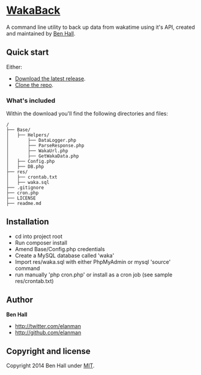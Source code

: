 # [WakaBack](https://github.com/ElanMan/wakaback)

A command line utility to back up data from wakatime using it's API, created and maintained by [Ben Hall](http://twitter.com/elanman).


## Quick start

Either:

* [Download the latest release](https://github.com/ElanMan/wakaback/archive/master.zip).
* [Clone the repo](https://github.com/ElanMan/wakaback.git).


### What's included

Within the download you'll find the following directories and files:


    /
    ├── Base/
    │   ├── Helpers/
    │       ├── DataLogger.php
    │       ├── ParseResponse.php
    │       ├── WakaUrl.php
    │       ├── GetWakaData.php
    │   ├── Config.php
    │   ├── DB.php
    ├── res/
    │   ├── crontab.txt
    │   ├── waka.sql
    ├── .gitignore
    ├── cron.php
    ├── LICENSE
    ├── readme.md



## Installation

* cd into project root
* Run composer install
* Amend Base/Config.php credentials
* Create a MySQL database called 'waka'
* Import res/waka.sql with either PhpMyAdmin or mysql 'source' command
* run manually 'php cron.php' or install as a cron job (see sample res/crontab.txt)

## Author

**Ben Hall**

+ <http://twitter.com/elanman>
+ <http://github.com/elanman>

## Copyright and license

Copyright 2014 Ben Hall under [MIT](LICENSE).